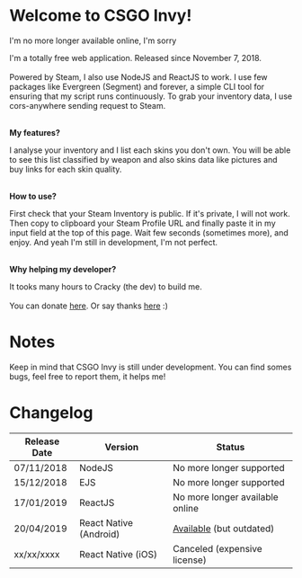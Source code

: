 <h1>
                    Welcome to CSGO Invy!
                </h1>
                <p>I'm no more longer available online, I'm sorry</p>
                <p>
                    I'm a totally free web application. Released since November 7, 2018.
                    <br/><br/>
                    Powered by Steam, I also use NodeJS and ReactJS to work. I use few packages like Evergreen (Segment) and forever, 
                    a simple CLI tool for ensuring that my script runs continuously. To grab your inventory data, I use cors-anywhere
                    sending request to Steam.
                </p>
                <br/>
                <strong>
                    My features?
                </strong>
                <p>
                    I analyse your inventory and I list each skins you don't own. You will be able to see this list classified by weapon 
                    and also skins data like pictures and buy links for each skin quality.
                </p>
                <br/>
                <strong>
                    How to use?
                </strong>
                <p>
                    First check that your Steam Inventory is public. If it's private, I will not work. Then copy to clipboard your Steam 
                    Profile URL and finally paste it in my input field at the top of this page. Wait few seconds (sometimes more), and enjoy.
                    And yeah I'm still in development, I'm not perfect.
                </p>
                <br/>
                <strong>
                    Why helping my developer?
                </strong>
                <p>
                    It tooks many hours to Cracky (the dev) to build me.
                    <br/><br/>
                    You can donate <a href="https://www.paypal.me/officialcracky/" target="_blank" rel="noopener noreferrer">here</a>.
                    Or say thanks <a href="https://steamcommunity.com/id/crackystudio/" target="_blank" rel="noopener noreferrer">here</a> :)
                </p>
                
# Notes
Keep in mind that CSGO Invy is still under development.
You can find somes bugs, feel free to report them, it helps me!

# Changelog
| Release Date | Version | Status |
| ------ | ------ | ------ |
| 07/11/2018 | NodeJS | No more longer supported |
| 15/12/2018 | EJS | No more longer supported |
| 17/01/2019 | ReactJS | No more longer available online |
| 20/04/2019 | React Native (Android) | <a href="https://play.google.com/store/apps/details?id=com.crackystudio.csgoinvy&hl=fr" target="_blank" rel="noopener noreferrer">Available</a> (but outdated) |
| xx/xx/xxxx | React Native (iOS) | Canceled (expensive license) |
